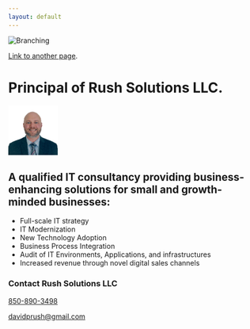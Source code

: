 ```yaml
---
layout: default
---
```

![Branching](/assets/images/banner-img.png)

[Link to another page](./another-page.html).

# Principal of Rush Solutions LLC.

<img src="/assets/images/thumbnail.png" width="100" height="100"/>

## A qualified IT consultancy providing business-enhancing solutions for small and growth-minded businesses:
<ul>
    <li> 
        Full-scale IT strategy
    </li>
    <li> 
        IT Modernization
    </li>
    <li> 
        New Technology Adoption
    </li>
    <li> 
        Business Process Integration
    </li>
    <li> 
        Audit of IT Environments, Applications, and infrastructures
    </li>
    <li> 
        Increased revenue through novel digital sales channels
    </li>
</ul>

<!---
## Blogs, Posts, Articles, & Stuff I'm thinking about...
<ul>
    {% for post in site.posts %}
    <li>
        <a href="{{ post.url }}">{{ post.title }}</a>
    </li>
    {% endfor %}
</ul>
--->

### Contact Rush Solutions LLC

<a href="tel:850-890-3498">850-890-3498</a>

<a href = "mailto: davidprush@gmail.com">davidprush@gmail.com</a>
